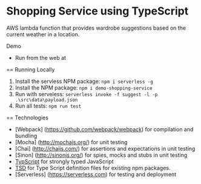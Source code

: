 # Shopping Service using TypeScript

AWS lambda function that provides wardrobe suggestions based on the current weather in a location.

Demo
* Run from the web at

== Running Locally
1. Install the servless NPM package: ```npm i serverless -g```
2. Install the NPM package: ```npm i demo-shopping-service```
3. Run with serveless: ```serverless invoke -f suggest -l -p .\src\data\payload.json```
4. Run all tests: ```npm run test```

== Technologies
* [Webpack] (https://github.com/webpack/webpack) for compilation and bundling
* [Mocha] (http://mochajs.org/) for unit testing
* [Chai] (http://chaijs.com/) for assertions and expectations in unit testing
* [Sinon] (http://sinonjs.org/) for spies, mocks and stubs in unit testing
* [TypScript](http://www.typescriptlang.org/) for strongly typed JavaScript
* [TSD](https://github.com/DefinitelyTyped/tsd) for Type Script definition files for existing npm packages.
* [Serverless] (https://serverless.com) for testing and deployment